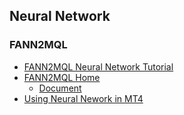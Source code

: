 ## Neural Network

### FANN2MQL
- [FANN2MQL Neural Network Tutorial](https://www.mql5.com/en/articles/1574)
- [FANN2MQL Home](https://fann2mql.wordpress.com/)
  - [Document](https://fann2mql.wordpress.com/documentation/)
- [Using Neural Nework in MT4](https://www.mql5.com/en/articles/1565)
